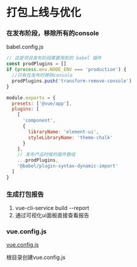 # 打包上线与优化

### 在发布阶段，移除所有的console

babel.config.js

```js
// 这是项目发布阶段需要用到的 babel 插件
const prodPlugins = []
if (process.env.NODE_ENV === 'production') {
  //只有在发布时移除console
  prodPlugins.push('transform-remove-console')
}

module.exports = {
  presets: ['@vue/app'],
  plugins: [
    [
      'component',
      {
        libraryName: 'element-ui',
        styleLibraryName: 'theme-chalk'
      }
    ],
    // 发布产品时候的插件数组
    ...prodPlugins,
    '@babel/plugin-syntax-dynamic-import'
  ]
}
```

### 生成打包报告

1. vue-cli-service build --report
2. 通过可视化ui面板直接查看报告

### vue.config.js

[vue.config.js](https://cli.vuejs.org/zh/config/#vue-config-js)

根目录创建vue.config.js


